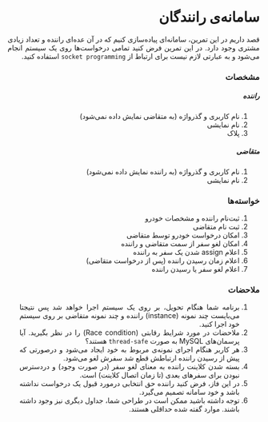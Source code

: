 <div dir="rtl" align="justify">

سامانه‌ی رانندگان
================

قصد داریم در این تمرین، سامانه‌ای پیاده‌سازی کنیم که در آن عده‌ای راننده و تعداد زیادی مشتری وجود دارد. در این تمرین فرض کنید تمامی درخواست‌ها روی یک سیستم انجام می‌شود و به عبارتی لازم نیست برای ارتباط از `socket programming` استفاده کنید. 

### مشخصات

##### راننده

1. نام کاربری و گذرواژه (به متقاضی نمایش داده نمی‌شود)
2. نام نمایشی
3. پلاک

##### متقاضی

1. نام کاربری و گذرواژه (به راننده نمایش داده نمی‌شود)
2. نام نمایشی

### خواسته‌ها

1. ثبت‌نام راننده و مشخصات خودرو
2. ثبت نام متقاضی
3. امکان درخواست خودرو توسط متقاضی
4. امکان لغو سفر از سمت متقاضی و راننده
5. اعلام assign شدن یک سفر به راننده
6. اعلام زمان رسیدن راننده (پس از درخواست متقاضی)
7. اعلام لغو سفر یا رسیدن راننده

### ملاحضات

1. برنامه شما هنگام تحویل، بر روی یک سیستم اجرا خواهد شد پس نتیجتا می‌بایست چند نمونه (instance) راننده و چند نمونه متقاضی بر روی سیستم خود اجرا کنید.
2. ملاحضات در مورد شرایط رقابتی (Race condition) را در نظر بگیرید. آیا پرسمان‌های MySQL به صورت `thread-safe` هستند؟
3. هر کاربر هنگام اجرای نمونه‌ی مربوط به خود ایجاد می‌شود و درصورتی که پیش از رسیدن راننده ارتباطش قطع شد سفرش لغو می‌شود.
4. بسته شدن کلاینت راننده به معنای لغو سفر (در صورت وجود) و دردسترس نبودن برای سفرهای بعدی (تا زمان اتصال کلاینت) است.
5. در این فاز، فرض کنید راننده حق انتخابی درمورد قبول یک درخواست نداشته باشد و خود سامانه تصمیم می‌گیرد.
6. توجه داشته باشید ممکن است در طراحی شما، جداول دیگری نیز وجود داشته باشند. موارد گفته شده حداقلی هستند.

</div>